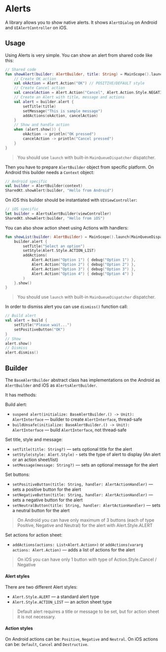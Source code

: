 # Alerts

A library allows you to show native alerts.
It shows `AlertDialog` on Android and `UIAlertController` on iOS.

## Usage

Using Alerts is very simple. You can show an alert from shared code like this:

```kotlin
// Shared code
fun showAlert(builder: AlertBuilder, title: String) = MainScope().launch(MainQueueDispatcher) {
    // Create OK action
    val okAction = Alert.Action("OK") // POSITIVE/DEFAULT style
    // Create Cancel action
    val cancelAction = Alert.Action("Cancel", Alert.Action.Style.NEGATIVE)
    // Create an Alert with title, message and actions
    val alert = builder.alert {
        setTitle(title)
        setMessage("This is sample message")
        addActions(okAction, cancelAction)
    }
    // Show and handle action
    when (alert.show()) {
        okAction -> println("OK pressed")
        cancelAction -> println("Cancel pressed")
    }
}
```

> You should use `launch` with built-in `MainQueueDispatcher` dispatcher.

Then you have to prepare `AlertBuilder` object from specific platform.
On Android this builder needs a `Context` object:

```kotlin
// Android specific
val builder = AlertBuilder(context)
SharedKt.showAlert(builder, "Hello from Android")
```

On iOS this builder should be instantiated with `UIViewController`:

```swift
// iOS specific
let builder = AlertsAlertBuilder(viewController)
SharedKt.showAlert(builder, "Hello from iOS")
```

You can also show action sheet using Actions with handlers:

```kotlin
fun showList(builder: AlertBuilder) = MainScope().launch(MainQueueDispatcher) {
    builder.alert {
        setTitle("Select an option")
        setStyle(Alert.Style.ACTION_LIST)
        addActions(
            Alert.Action("Option 1") { debug("Option 1") },
            Alert.Action("Option 2") { debug("Option 2") },
            Alert.Action("Option 3") { debug("Option 3") },
            Alert.Action("Option 4") { debug("Option 4") }
        )
    }.show()
}
```

> You should use `launch` with built-in `MainQueueDispatcher` dispatcher.

In order to dismiss alert you can use `dismiss()` function call:

```kotlin
// Build alert
val alert = build {
    setTitle("Please wait...")
    setPositiveButton("OK")
}
// Show
alert.show()
// Dismiss
alert.dismiss()
```

## Builder

The `BaseAlertBuilder` abstract class has implementations on the Android as `AlertBuilder` and iOS as `AlertsAlertBuilder`.

It has methods:

Build alert:
- `suspend alert(initialize: BaseAlertBuilder.() -> Unit): AlertInterface` — builder to create `AlertInterface`, thread-safe
- `buildUnsafe(initialize: BaseAlertBuilder.() -> Unit): AlertInterface` — build `AlertInterface`, not thread-safe

Set title, style and message:

- `setTitle(title: String?)` — sets optional title for the alert
- `setStyle(style: Alert.Style)` - sets the type of alert to display (An alert or an action sheet/list)
- `setMessage(message: String?)` — sets an optional message for the alert

Set buttons:

- `setPositiveButton(title: String, handler: AlertActionHandler)` — sets a positive button for the alert
- `setNegativeButton(title: String, handler: AlertActionHandler)` — sets a negative button for the alert
- `setNeutralButton(title: String, handler: AlertActionHandler)` — sets a neutral button for the alert

> On Android you can have only maximum of 3 buttons (each of type Positive, Negative and Neutral) for the alert with Alert.Style.ALERT

Set actions for action sheet:

- `addActions(actions: List<Alert.Action>)` or `addActions(vararg actions: Alert.Action)` — adds a list of actions for the alert

> On iOS you can have only 1 button with type of Action.Style.Cancel / Negative

#### Alert styles

There are two different Alert styles:
- `Alert.Style.ALERT` — a standard alert type
- `Alert.Style.ACTION_LIST` — an action sheet type

> Default alert requires a title or message to be set, but for action sheet it is not necessary.

#### Action styles

On Android actions can be: `Positive`, `Negative` and `Neutral`.
On iOS actions can be: `Default`, `Cancel` and `Destructive`.
